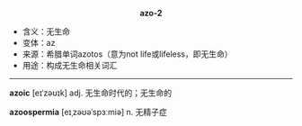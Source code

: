 
**<center>azo-2</center>**

- <span class="definition">含义：无生命</span>
- <span class="definition">变体：az</span>
- <span class="definition">来源：希腊单词azotos（意为not life或lifeless，即无生命）</span>
- <span class="definition">用途：构成无生命相关词汇</span>

---

<span class="vocabulary">**azoic**</span> [eɪˈzəʊɪk] adj. 无生命时代的；无生命的

<span class="vocabulary">**azoospermia**</span> [eɪˌzəʊəˈspɜːmiə] n. 无精子症
